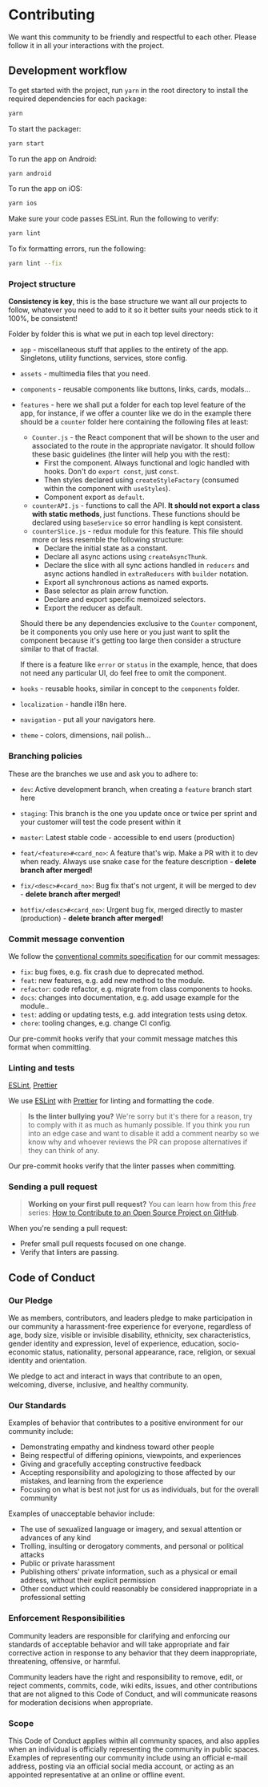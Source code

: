 # Contributing

We want this community to be friendly and respectful to each other. Please follow it in all your interactions with the project.

## Development workflow

To get started with the project, run `yarn` in the root directory to install the required dependencies for each package:

```sh
yarn
```

To start the packager:

```sh
yarn start
```

To run the app on Android:

```sh
yarn android
```

To run the app on iOS:

```sh
yarn ios
```

Make sure your code passes ESLint. Run the following to verify:

```sh
yarn lint
```

To fix formatting errors, run the following:

```sh
yarn lint --fix
```

### Project structure

**Consistency is key**, this is the base structure we want all our projects to follow, whatever you need to add to it so it better suits your needs stick to it 100%, be consistent!

Folder by folder this is what we put in each top level directory:

- `app` - miscellaneous stuff that applies to the entirety of the app. Singletons, utility functions, services, store config.
- `assets` - multimedia files that you need.
- `components` - reusable components like buttons, links, cards, modals...
- `features` - here we shall put a folder for each top level feature of the app, for instance, if we offer a counter like we do in the example there should be a `counter` folder here containing the following files at least:
  * `Counter.js` - the React component that will be shown to the user and associated to the route in the appropriate navigator. It should follow these basic guidelines (the linter will help you with the rest):
    - First the component. Always functional and logic handled with hooks. Don't do `export const`, just `const`.
    - Then styles declared using `createStyleFactory` (consumed within the component with `useStyles`).
    - Component export as `default`.
  * `counterAPI.js` - functions to call the API. **It should not export a class with static methods**, just functions. These functions should be declared using `baseService` so error handling is kept consistent.
  * `counterSlice.js` - redux module for this feature. This file should more or less resemble the following structure:
    - Declare the initial state as a constant.
    - Declare all async actions using `createAsyncThunk`.
    - Declare the slice with all sync actions handled in `reducers` and async actions handled in `extraReducers` with `builder` notation.
    - Export all synchronous actions as named exports.
    - Base selector as plain arrow function.
    - Declare and export specific memoized selectors.
    - Export the reducer as default.
  
  Should there be any dependencies exclusive to the `Counter` component, be it components you only use here or you just want to split the component because it's getting too large then consider a structure similar to that of fractal.

  If there is a feature like `error` or `status` in the example, hence, that does not need any particular UI, do feel free to omit the component.
- `hooks` - reusable hooks, similar in concept to the `components` folder.
- `localization` - handle i18n here.
- `navigation` - put all your navigators here.
- `theme` - colors, dimensions, nail polish...

### Branching policies

These are the branches we use and ask you to adhere to:

- `dev`: Active development branch, when creating a `feature` branch start here
- `staging`: This branch is the one you update once or twice per sprint and your customer will test the code present within it
- `master`: Latest stable code - accessible to end users (production)

- `feat/<feature>#<card_no>`: A feature that's wip. Make a PR with it to dev when ready. Always use snake case for the feature description - **delete branch after merged!**
- `fix/<desc>#<card_no>`: Bug fix that's not urgent, it will be merged to dev - **delete branch after merged!**
- `hotfix/<desc>#<card_no>`: Urgent bug fix, merged directly to master (production) - **delete branch after merged!**

### Commit message convention

We follow the [conventional commits specification](https://www.conventionalcommits.org/en) for our commit messages:

- `fix`: bug fixes, e.g. fix crash due to deprecated method.
- `feat`: new features, e.g. add new method to the module.
- `refactor`: code refactor, e.g. migrate from class components to hooks.
- `docs`: changes into documentation, e.g. add usage example for the module..
- `test`: adding or updating tests, e.g. add integration tests using detox.
- `chore`: tooling changes, e.g. change CI config.

Our pre-commit hooks verify that your commit message matches this format when committing.

### Linting and tests

[ESLint](https://eslint.org/), [Prettier](https://prettier.io/)

We use [ESLint](https://eslint.org/) with [Prettier](https://prettier.io/) for linting and formatting the code.

> **Is the linter bullying you?** We're sorry but it's there for a reason, try to comply with it as much as humanly possible. If you think you run into an edge case and want to disable it add a comment nearby so we know why and whoever reviews the PR can propose alternatives if they can think of any.

Our pre-commit hooks verify that the linter passes when committing.

### Sending a pull request

> **Working on your first pull request?** You can learn how from this _free_ series: [How to Contribute to an Open Source Project on GitHub](https://egghead.io/series/how-to-contribute-to-an-open-source-project-on-github).

When you're sending a pull request:

- Prefer small pull requests focused on one change.
- Verify that linters are passing.

## Code of Conduct

### Our Pledge

We as members, contributors, and leaders pledge to make participation in our community a harassment-free experience for everyone, regardless of age, body size, visible or invisible disability, ethnicity, sex characteristics, gender identity and expression, level of experience, education, socio-economic status, nationality, personal appearance, race, religion, or sexual identity and orientation.

We pledge to act and interact in ways that contribute to an open, welcoming, diverse, inclusive, and healthy community.

### Our Standards

Examples of behavior that contributes to a positive environment for our community include:

- Demonstrating empathy and kindness toward other people
- Being respectful of differing opinions, viewpoints, and experiences
- Giving and gracefully accepting constructive feedback
- Accepting responsibility and apologizing to those affected by our mistakes, and learning from the experience
- Focusing on what is best not just for us as individuals, but for the overall community

Examples of unacceptable behavior include:

- The use of sexualized language or imagery, and sexual attention or
  advances of any kind
- Trolling, insulting or derogatory comments, and personal or political attacks
- Public or private harassment
- Publishing others' private information, such as a physical or email
  address, without their explicit permission
- Other conduct which could reasonably be considered inappropriate in a
  professional setting

### Enforcement Responsibilities

Community leaders are responsible for clarifying and enforcing our standards of acceptable behavior and will take appropriate and fair corrective action in response to any behavior that they deem inappropriate, threatening, offensive, or harmful.

Community leaders have the right and responsibility to remove, edit, or reject comments, commits, code, wiki edits, issues, and other contributions that are not aligned to this Code of Conduct, and will communicate reasons for moderation decisions when appropriate.

### Scope

This Code of Conduct applies within all community spaces, and also applies when an individual is officially representing the community in public spaces. Examples of representing our community include using an official e-mail address, posting via an official social media account, or acting as an appointed representative at an online or offline event.
